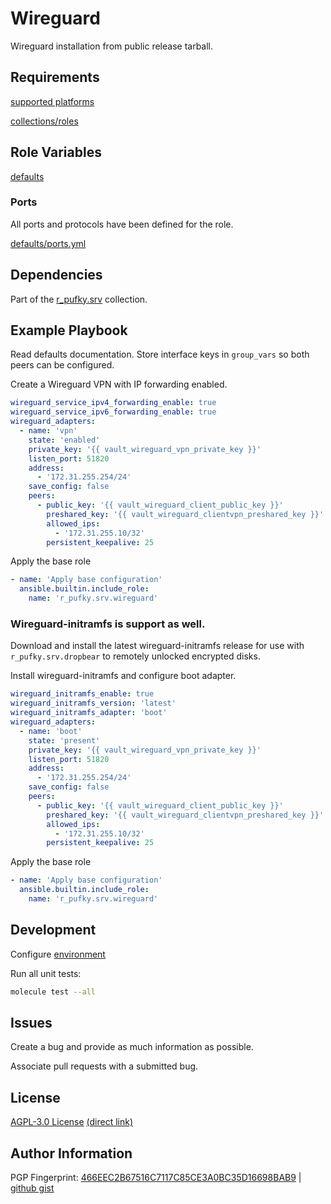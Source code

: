 # Wireguard
Wireguard installation from public release tarball.

## Requirements
[supported platforms](https://github.com/r-pufky/ansible_wireguard/blob/main/meta/main.yml)

[collections/roles](https://github.com/r-pufky/ansible_wireguard/blob/main/meta/requirements.yml)

## Role Variables
[defaults](https://github.com/r-pufky/ansible_wireguard/tree/main/defaults/main)

### Ports
All ports and protocols have been defined for the role.

[defaults/ports.yml](https://github.com/r-pufky/ansible_wireguard/blob/main/defaults/main/ports.yml)

## Dependencies
Part of the [r_pufky.srv](https://github.com/r-pufky/ansible_collection_srv)
collection.

## Example Playbook
Read defaults documentation. Store interface keys in `group_vars` so both peers
can be configured.

Create a Wireguard VPN with IP forwarding enabled.
``` yaml
wireguard_service_ipv4_forwarding_enable: true
wireguard_service_ipv6_forwarding_enable: true
wireguard_adapters:
  - name: 'vpn'
    state: 'enabled'
    private_key: '{{ vault_wireguard_vpn_private_key }}'
    listen_port: 51820
    address:
      - '172.31.255.254/24'
    save_config: false
    peers:
      - public_key: '{{ vault_wireguard_client_public_key }}'
        preshared_key: '{{ vault_wireguard_clientvpn_preshared_key }}'
        allowed_ips:
          - '172.31.255.10/32'
        persistent_keepalive: 25
```

Apply the base role
``` yaml
- name: 'Apply base configuration'
  ansible.builtin.include_role:
    name: 'r_pufky.srv.wireguard'
```

### Wireguard-initramfs is support as well.
Download and install the latest wireguard-initramfs release for use with
`r_pufky.srv.dropbear` to remotely unlocked encrypted disks.

Install wireguard-initramfs and configure boot adapter.
``` yaml
wireguard_initramfs_enable: true
wireguard_initramfs_version: 'latest'
wireguard_initramfs_adapter: 'boot'
wireguard_adapters:
  - name: 'boot'
    state: 'present'
    private_key: '{{ vault_wireguard_vpn_private_key }}'
    listen_port: 51820
    address:
      - '172.31.255.254/24'
    save_config: false
    peers:
      - public_key: '{{ vault_wireguard_client_public_key }}'
        preshared_key: '{{ vault_wireguard_clientvpn_preshared_key }}'
        allowed_ips:
          - '172.31.255.10/32'
        persistent_keepalive: 25
```

Apply the base role
``` yaml
- name: 'Apply base configuration'
  ansible.builtin.include_role:
    name: 'r_pufky.srv.wireguard'
```

## Development
Configure [environment](https://github.com/r-pufky/ansible_collection_srv/blob/main/docs/dev/environment/README.md)

Run all unit tests:
``` bash
molecule test --all
```

## Issues
Create a bug and provide as much information as possible.

Associate pull requests with a submitted bug.

## License
[AGPL-3.0 License](https://www.tldrlegal.com/license/gnu-affero-general-public-license-v3-agpl-3-0)
 [(direct link)](https://github.com/r-pufky/ansible_wireguard/blob/main/LICENSE)

## Author Information
PGP Fingerprint: [466EEC2B67516C7117C85CE3A0BC35D16698BAB9](https://keys.openpgp.org/vks/v1/by-fingerprint/466EEC2B67516C7117C85CE3A0BC35D16698BAB9)
| [github gist](https://gist.github.com/r-pufky/a8df36977c55b5bb20829267c4c49d22)
